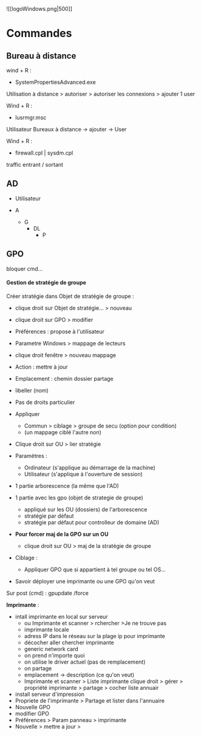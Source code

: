 ![[logoWindows.png|500]]

# Commandes


## Bureau à distance

wind + R : 
- SystemPropertiesAdvanced.exe

Utilisation à distance > autoriser > autoriser les connexions > ajouter 1 user

Wind + R : 
- lusrmgr.msc

Utilisateur Bureaux à distance -> ajouter -> User

Wind + R : 
- firewall.cpl | sysdm.cpl

traffic entrant / sortant

## AD

- Utilisateur 

- A
	- G
		- DL
			- P


## GPO

bloquer cmd...

#### Gestion de stratégie de groupe

Créer stratégie dans Objet de stratégie de groupe :
- clique droit sur Objet de stratégie... > nouveau
- clique droit sur GPO > modifier
- Préférences : propose à l'utilisateur
- Parametre Windows > mappage de lecteurs
- clique droit fenêtre > nouveau mappage
- Action : mettre à jour
- Emplacement : chemin dossier partage
- libeller (nom)
- Pas de droits particulier
- Appliquer
	- Commun > ciblage > groupe de secu (option pour condition)
	- (un mappage ciblé l'autre non)
- Clique droit sur OU > lier stratégie

- Paramètres :
	- Ordinateur (s'applique au démarrage de la machine)
	- Utilisateur (s'applique à l'ouverture de session)
- 1 partie arborescence (la même que l'AD) 
- 1 partie avec les gpo (objet de strategie de groupe)
	- appliqué sur les OU (dossiers) de l'arborescence
	- stratégie par défaut
	- stratégie par défaut pour controlleur de domaine (AD)

- **Pour forcer maj de la GPO sur un OU**
	- clique droit sur OU > maj de la stratégie de groupe

- Ciblage :
	- Appliquer GPO que si appartient à tel groupe ou tel OS...

- Savoir déployer une imprimante ou une GPO qu'on veut

Sur post (cmd) :
	gpupdate /force

**Imprimante** :
- intall imprimante en local sur serveur
	- ou Imprimante et scanner > rchercher >Je ne trouve pas
	- imprimante locale
	- adress IP dans le réseau sur la plage ip pour imprimante
	- décocher aller chercher imprimante
	- generic network card
	- on prend n'importe quoi
	- on utilise le driver actuel (pas de remplacement)
	- on partage
	- emplacement -> description (ce qu'on veut)
	- Imprimante et scanner > Liste imprimante clique droit > gérer > propriété imprimante > partage > cocher liste annuair
- install serveur d'impression
- Propriete de l'imprimante > Partage et lister dans l'annuaire
- Nouvelle GPO
- modifier GPO
- Préférences > Param panneau > imprimante
- Nouvelle > mettre a jour > 